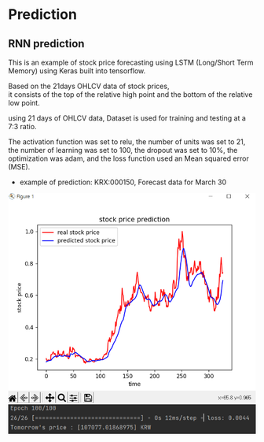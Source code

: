 # Prediction

## RNN prediction

This is an example of stock price forecasting using LSTM (Long/Short Term Memory) using Keras built into tensorflow.


Based on the 21days OHLCV data of stock prices,  
it consists of the top of the relative high point and the bottom of the relative low point.

using 21 days of OHLCV data, Dataset is used for training and testing at a 7:3 ratio.

The activation function was set to relu, the number of units was set to 21, the number of learning was set to 100, the dropout was set to 10%, the optimization was adam, and the loss function used an Mean squared error (MSE).

- example of prediction: KRX:000150, Forecast data for March 30

![img.png](img.png)
![img_1.png](img_1.png)
